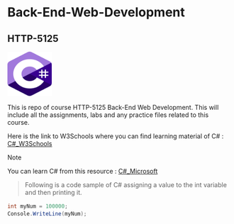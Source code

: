 # Back-End-Web-Development
## HTTP-5125

<img src=./c%23.png alt="CSHARP" width="100" height="100">

This is repo of course HTTP-5125 Back-End Web Development. 
This will include all the assignments, labs and any practice files related to this course.

Here is the link to W3Schools where you can find learning material of C# :
[C#_W3Schools](https://www.w3schools.com/cs/index.php)

>[!Note]  
You can learn C# from this resource : [C#_Microsoft](https://learn.microsoft.com/en-us/dotnet/csharp/)


>Following is a code sample of C# assigning a value to the int variable and then printing it.
```csharp
int myNum = 100000;
Console.WriteLine(myNum);
```

